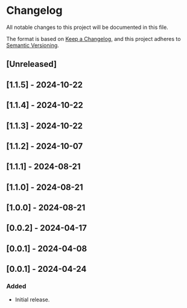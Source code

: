 # Changelog

All notable changes to this project will be documented in this file.

The format is based on [Keep a Changelog](https://keepachangelog.com/en/1.0.0/),
and this project adheres to [Semantic Versioning](https://semver.org/spec/v2.0.0.html).

## [Unreleased]

## [1.1.5] - 2024-10-22

## [1.1.4] - 2024-10-22

## [1.1.3] - 2024-10-22

## [1.1.2] - 2024-10-07

## [1.1.1] - 2024-08-21

## [1.1.0] - 2024-08-21

## [1.0.0] - 2024-08-21

## [0.0.2] - 2024-04-17

## [0.0.1] - 2024-04-08
## [0.0.1] - 2024-04-24

### Added
- Initial release.

